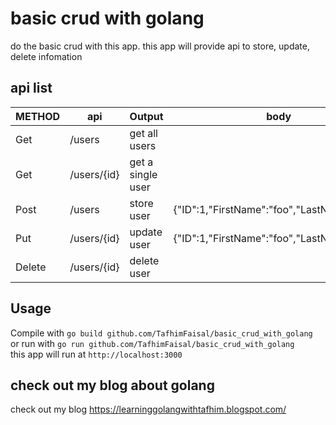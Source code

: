
# basic crud with golang
do the basic crud with this app. this app will provide api to store, update, delete infomation

## api list

| METHOD        | api            | Output            | body
| --------------| ---------------| ------------------| ------------------------------------------
| Get           | /users         | get all users     |                                           
| Get           | /users/{id}    | get a single user |                                           
| Post          | /users         | store user        | {"ID":1,"FirstName":"foo","LastName":"bar"}
| Put           | /users/{id}    | update user       | {"ID":1,"FirstName":"foo","LastName":"bar"}
| Delete        | /users/{id}    | delete user       |                                            

## Usage

Compile with `go build github.com/TafhimFaisal/basic_crud_with_golang ` <br/>
or run with `go run github.com/TafhimFaisal/basic_crud_with_golang ` <br/>
this app will run at `http://localhost:3000`<br/>

## check out my blog about golang
check out my blog https://learninggolangwithtafhim.blogspot.com/
